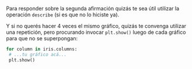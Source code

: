 Para responder sobre la segunda afirmación quizás te sea útil utilizar la operación `describe` (si es que no lo hiciste ya). 

Y si no querés hacer 4 veces el mismo gráfico, quizás te convenga utilizar una repetición, pero procurando invocar `plt.show()` luego de cada gráfico para que no se superpongan: 

```python
for column in iris.columns:
 # ...tu gráfico acá...
 plt.show()
```
